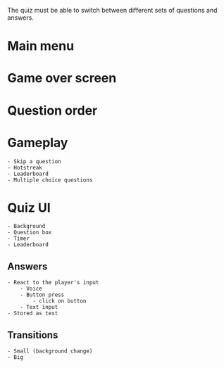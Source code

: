 The quiz must be able to switch between different sets of questions and answers.

# Main menu

# Game over screen

# Question order

# Gameplay

	- Skip a question
	- Hotstreak
	- Leaderboard
	- Multiple choice questions

# Quiz UI

	- Background
	- Question box
	- Timer
	- Leaderboard

## Answers

	- React to the player's input
		- Voice
		- Button press
			- click on button
		- Text input
	- Stored as text

## Transitions

	- Small (background change)
	- Big
